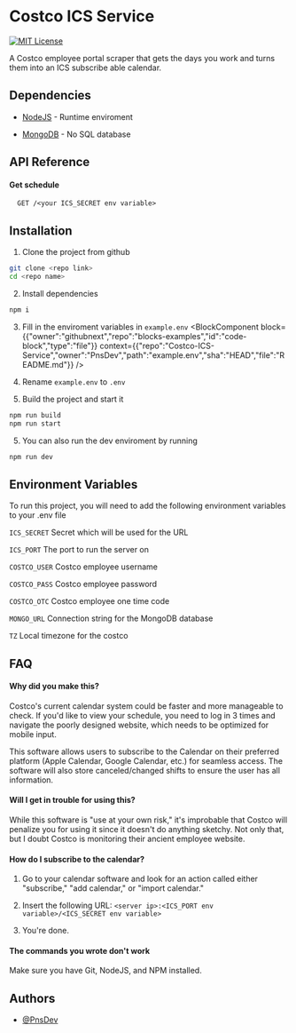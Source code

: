 #  Costco ICS Service
[![MIT License](https://img.shields.io/badge/License-MIT-green.svg)](https://choosealicense.com/licenses/mit/)

A Costco employee portal scraper that gets the days you work and turns them into an ICS subscribe able calendar.
## Dependencies

- [NodeJS](https://nodejs.org/en/) - Runtime enviroment

- [MongoDB](https://www.mongodb.com/) - No SQL database
## API Reference

#### Get schedule

```http
  GET /<your ICS_SECRET env variable>
```


## Installation

1. Clone the project from github

```bash
git clone <repo link>
cd <repo name>
```

2. Install dependencies
```bash
npm i
```

3. Fill in the enviroment variables in `example.env`
<BlockComponent
block={{"owner":"githubnext","repo":"blocks-examples","id":"code-block","type":"file"}}
context={{"repo":"Costco-ICS-Service","owner":"PnsDev","path":"example.env","sha":"HEAD","file":"README.md"}}
/>
4. Rename `example.env` to `.env`

5. Build the project and start it
```bash
npm run build
npm run start
```

5. You can also run the dev enviroment by running
```bash
npm run dev
```
## Environment Variables

To run this project, you will need to add the following environment variables to your .env file

`ICS_SECRET` Secret which will be used for the URL

`ICS_PORT` The port to run the server on

`COSTCO_USER` Costco employee username

`COSTCO_PASS` Costco employee password

`COSTCO_OTC` Costco employee one time code

`MONGO_URL` Connection string for the MongoDB database

`TZ` Local timezone for the costco

## FAQ

#### Why did you make this?

Costco's current calendar system could be faster and more manageable to check. If you'd like to view your schedule, you need to log in 3 times and navigate the poorly designed website, which needs to be optimized for mobile input.

This software allows users to subscribe to the Calendar on their preferred platform (Apple Calendar, Google Calendar, etc.) for seamless access. The software will also store canceled/changed shifts to ensure the user has all information.

#### Will I get in trouble for using this?

While this software is "use at your own risk," it's improbable that Costco will penalize you for using it since it doesn't do anything sketchy. Not only that, but I doubt Costco is monitoring their ancient employee website.

#### How do I subscribe to the calendar?

1. Go to your calendar software and look for an action called either "subscribe," "add calendar," or "import calendar."

2. Insert the following URL: `<server ip>:<ICS_PORT env variable>/<ICS_SECRET env variable>`

3. You're done.

#### The commands you wrote don't work

Make sure you have Git, NodeJS, and NPM installed.

## Authors

- [@PnsDev](https://www.github.com/PnsDev)
